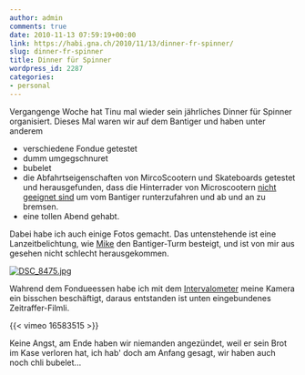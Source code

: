 ```yaml
---
author: admin
comments: true
date: 2010-11-13 07:59:19+00:00
link: https://habi.gna.ch/2010/11/13/dinner-fr-spinner/
slug: dinner-fr-spinner
title: Dinner für Spinner
wordpress_id: 2287
categories:
- personal
---
```


Vergangenge Woche hat Tinu mal wieder sein jährliches Dinner für Spinner organisiert. Dieses Mal waren wir auf dem Bantiger und haben unter anderem

* verschiedene Fondue getestet
* dumm umgegschnuret
* bubelet
* die Abfahrtseigenschaften von MircoScootern und Skateboards getestet und herausgefunden, dass die Hinterrader von Microscootern [nicht geeignet sind](https://www.flickr.com/photos/habi/5155809218/) um vom Bantiger runterzufahren und ab und an zu bremsen.
* eine tollen Abend gehabt.

Dabei habe ich auch einige Fotos gemacht.
Das untenstehende ist eine Lanzeitbelichtung, wie [Mike](http://www.michaelzwahlen.ch/) den Bantiger-Turm besteigt, und ist von mir aus gesehen nicht schlecht herausgekommen.

[![DSC_8475.jpg](https://habi.gna.ch/wp-content/uploads/2010/11/DSC_8475-tm.jpg)](https://habi.gna.ch/wp-content/uploads/2010/11/DSC_8475.jpg)

Wahrend dem Fondueessen habe ich mit dem [Intervalometer](https://en.wikipedia.org/wiki/Intervalometer) meine Kamera ein bisschen beschäftigt, daraus entstanden ist unten eingebundenes Zeitraffer-Filmli.

{{< vimeo 16583515 >}}

Keine Angst, am Ende haben wir niemanden angezündet, weil er sein Brot im Kase verloren hat, ich hab' doch am Anfang gesagt, wir haben auch noch chli bubelet...
